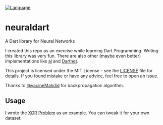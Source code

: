 [![Language](https://img.shields.io/badge/language-Dart-blue.svg)](https://dart.dev)

# neuraldart
A Dart library for Neural Networks

I created this repo as an exercise while learning Dart Programming. Writing this library was very fun. There are also other (maybe even better) implementations like [ai](https://github.com/YevhenKap/ai) and [Dartnet](https://github.com/richardjuan/dartnet).

This project is licensed under the MIT License - see the [LICENSE](LICENSE) file for details. If you found mistake or have any advice, feel free to open an issue.

Thanks to [@yacineMahdid](https://github.com/yacineMahdid) for backpropagation algorithm.

## Usage
I wrote the [XOR Problem](example/main.dart) as an example. You can tweak it for your own dataset.

